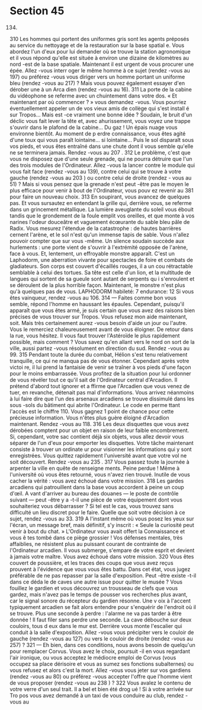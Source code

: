 # Section 45

134.
310
Les hommes qui portent des uniformes gris sont les agents
préposés au service du nettoyage et de la restauration sur la base
spatial e. Vous abordez l'un d'eux pour lui demander où se trouve
la station agronomique et il vous répond qu'elle est située à
environ une dizaine de kilomètres au nord -est de la base spatiale.
Maintenant il est urgent de vous procurer une épée. Allez -vous
interr oger le même homme à ce sujet (rendez -vous au 197) ou
préférez -vous vous diriger vers un homme portant un uniforme
bleu (rendez -vous au 217) ? Mais vous pouvez également essayer
d'en dérober une à un Arca dien (rendez -vous au 16).
311
La porte de la cabine du vidéophone se referme avec un
chuintement dans votre dos. « Et maintenant par où commencer
? » vous demandez -vous. Vous pourriez éventuellement appeler
un de vos vieux amis de collège qui s'est install é sur Tropos...
Mais est -ce vraiment une bonne idée ? Soudain, le bruit d'un
déclic vous fait lever la tête et, avec ahurissement, vous voyez une
trappe s'ouvrir dans le plafond de la cabine... Du gaz ! Un épais
nuage vous environne bientôt. Au moment de p erdre
connaissance, vous êtes agité d'une toux qui vous paraît
lointaine... si lointaine... Puis le sol disparaît sous vos pieds, et
vous êtes entraîné dans une chute dont il vous semble qu'elle ne
se terminera jamais. Rendez -vous au 207 .
312
Le problème, c'est que vous ne disposez que d'une seule grenade,
qui ne pourra détruire que l'un des trois modules de
l'Ordinateur. Allez -vous la lancer contre le module qui vous fait
face (rendez -vous au 139), contre  celui qui se trouve à votre
gauche (rendez -vous au 203 ) ou contre celui de droite (rendez -
vous au 51) ? Mais si vous pensez que la grenade n'est peut -être
pas le moyen le plus efficace pour venir à bout de l'Ordinateur,
vous pouv ez revenir au 381 pour faire un nouveau choix.
313
En soupirant, vous avancez de quelques pas. Et vous sursautez
en entendant la grille qui, derrière vous, se referme dans un
grincement métallique. La lumière aveuglante du soleil vous
ébouit tandis que le grondement de la foule emplit vos oreilles, et
que monte à vos narines l'odeur douceâtre et vaguement
écœurante du sable bleu pâle de Radix. Vous mesurez l'étendue
de la catastrophe : de hautes barrières cernent l'arène, et le sol
n'est qu'un immense tapis de sable. Vous n'allez pouvoir compter
que sur vous -même. Un silence soudain succède aux hurlements
: une porte vient de s'ouvrir à l'extrémité opposée de l'arène, face
à vous. Et, lentement, un effroyable monstre apparaît. C'est  un
Laphodorm, une aberration vivante pour spectacles de foire et
combats de gladiateurs. Son corps est couvert d'écaillés rouges, il
a un cou rétractable semblable à celui des tortues. Sa tête est
celle d'un lion, et la multitude de langues qui sortent de  sa gueule
sont autant de serpents qu i s'enroulent et se déroulent de la plus
horrible façon. Maintenant, le monstre n'est plus qu'à quelques
pas de vous.
LAPHODORM  habileté:  7 endurance:  12 Si vous êtes
vainqueur, rendez -vous au 106.
314
— Faites comme bon vous semble, répond l'homme en haussant
les épaules. Cependant, puisqu'il apparaît que vous êtes armé, je
suis certain que vous avez des raisons bien précises de vous
trouver sur Tropos. Vous refusez mon aide maintenant, soit.
Mais très certainement aurez -vous besoin d'aide un jour ou
l'autre.
Vous le remerciez chaleureusement avant de vous éloigner. De
retour dans la rue, vous hésitez. Il vous faut trouver l'Astéroïde le
plus rapidement possible, mais comment ? Vous savez qu'en
allant vers le nord on sort de la ville, aussi partez -vous
résolument en direction du sud. Rendez -vous au 99.
315
Pendant toute la durée du combat, Hélion s'est tenu relativement
tranquille, ce qui ne manqua pas de vous étonner. Cependant
après votre victoi re, il lui prend la fantaisie de venir se traîner à
vos pieds d'une façon pour le moins embarrassée. Vous profitez
de la situation pour lui ordonner de vous révéler tout ce qu'il sait
de l'Ordinateur central d'Arcadion. Il prétend d'abord tout
ignorer et a ffirme que l'Arcadien que vous venez de tuer, en
revanche, détenait pas mal d'informations. Vous arrivez
néanmoins à lui faire dire que l'un des arsenaux arcadiens se
trouve dissimulé dans les sous -sols du bâtiment qui abrite
l'Ordinateur. Le code en perme ttant l'accès est le chiffre 110.
Vous gagnez 1 point de  chance pour cette précieuse
information. Vous n'êtes plus guère éloigné d'Arcadion
maintenant. Rendez -vous au 118.
316
Les deux disquettes que vous  avez dérobées comptent pour un
objet en raison de leur faible encombrement. Si, cependant, votre
sac contient déjà six objets, vous allez devoir vous séparer de l'un
d'eux pour emporter les disquettes. Votre tâche maintenant
consiste à trouver un ordinate ur pour visionner les informations
qui y sont enregistrées. Vous quittez rapidement l'université
avant que votre vol ne soit découvert. Rendez -vous au 235 .
317
Vous passez toute la journée à arpenter la ville en quête de
renseigne ments. Peine perdue ! Même à l'université où vous êtes
retourné, vous n'avez rien trouvé. Inutile de vous cacher la vérité
: vous avez échoué dans votre mission.
318
Les gardes arcadiens qui patrouillent dans la base vous accordent
à peine un coup d'œil. A vant d'arriver au bureau des douanes —
le poste de contrôle suivant — peut -être y a -t-il une pièce de
votre équipement dont vous souhaiteriez vous débarrasser ? Si
tel est le cas, vous trouvez sans difficulté un lieu discret pour le
faire. Quelle que soit votre décision à ce sujet, rendez -vous au 33.
319
A l'instant même où vous posez les yeux sur l'écran, un message
bref, mais définitif, s'y inscrit : « Seule la curiosité peut venir à
bout du chat. » L'Ordinateur vous avait offert la Connaissance et
vous ê tes tombé dans ce piège grossier ! Vos défenses mentales,
très affaiblies, ne résistent plus au puissant courant de contrainte
de l'Ordinateur arcadien. Il vous submerge, s'empare de votre
esprit et devient à jamais votre maître. Vous avez échoué dans
votre mission.
320
Vous êtes couvert de poussière, et les traces des coups que vous
avez reçus prouvent à l'évidence que vous vous êtes battu. Dans
cet état, vous jugez préférable de ne pas repasser par la salle
d'exposition. Peut -être existe -t-il dans ce déda le de caves une
autre issue pour quitter le musée ? Vous fouillez le gardien et
vous découvrez un trousseau de clefs que vous gardez, mais
n'avez pas le temps de pousser vos recherches plus avant, car le
signal sonore du récepteur du gardien résonne. Une v oix à
l'accent typiquement arcadien se fait alors entendre pour
s'enquérir de l'endroit où il se trouve. Plus une seconde à perdre :
l'alarme ne va pas tarder à être donnée ! Il faut filer sans perdre
une seconde. La cave débouche sur deux couloirs, tous d eux dans
le mur est. Derrière vous monte l'escalier qui conduit à la salle
d'exposition. Allez -vous vous précipiter vers le couloir de gauche
(rendez -vous au 127) ou vers le couloir de droite (rendez -vous au
257) ?
321
— Eh bien, dans ces conditions, nous avons besoin de quelqu'un
pour remplacer Corvus. Vous avez le choix, poursuit -il en vous
regardant l'air ironique, ou vous acceptez le médiocre emploi de
Corvus (vous occupez sa place dérisoire et vous as sumez ses
fonctions subalternes) ou vous refusez et alors c'est la mort.
Allez -vous vous jeter sur vos gardiens (rendez -vous au 80) ou
préférez -vous accepter l'offre que l'homme vient de vous
proposer (rendez -vous au 238 ) ?
322
Vous avalez le contenu de votre verre d'un seul trait. Il a bel et
bien été drog ué ! Si à votre arrivée sur Tro pos vous avez
demandé à un taxi de vous conduire au club, rendez -vous au